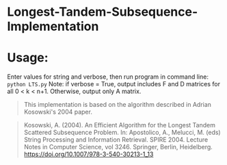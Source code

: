 # Longest-Tandem-Subsequence-Implementation

# Usage: 
Enter values for string and verbose, then run program in command line: `python LTS.py`
Note: if verbose = True, output includes F and D matrices for all 0 < k < n+1. Otherwise, output only A matrix.


> This implementation is based on the algorithm described in Adrian Kosowski's 2004 paper. 

> Kosowski, A. (2004). An Efficient Algorithm for the Longest Tandem Scattered Subsequence Problem. In: Apostolico, A., Melucci, M. (eds) String Processing and Information Retrieval. SPIRE 2004. Lecture Notes in Computer Science, vol 3246. Springer, Berlin, Heidelberg. https://doi.org/10.1007/978-3-540-30213-1_13
